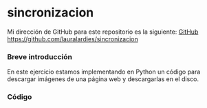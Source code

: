 # sincronizacion

Mi dirección de GitHub para este repositorio es la siguiente: [GitHub](https://github.com/lauralardies/sincronizacion)
https://github.com/lauralardies/sincronizacion

### Breve introducción
En este ejercicio estamos implementando en Python un código para descargar imágenes de una página web y descargarlas en el disco.

### Código
